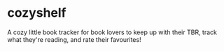 # cozyshelf
A cozy little book tracker for book lovers to keep up with their TBR, track what they're reading, and rate their favourites!

